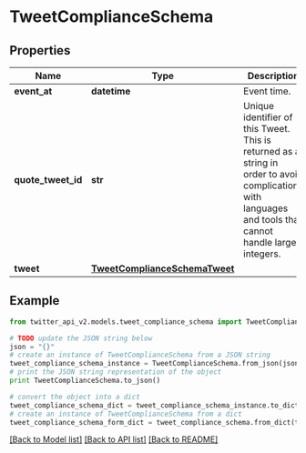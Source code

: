 # TweetComplianceSchema


## Properties
Name | Type | Description | Notes
------------ | ------------- | ------------- | -------------
**event_at** | **datetime** | Event time. | 
**quote_tweet_id** | **str** | Unique identifier of this Tweet. This is returned as a string in order to avoid complications with languages and tools that cannot handle large integers. | [optional] 
**tweet** | [**TweetComplianceSchemaTweet**](TweetComplianceSchemaTweet.md) |  | 

## Example

```python
from twitter_api_v2.models.tweet_compliance_schema import TweetComplianceSchema

# TODO update the JSON string below
json = "{}"
# create an instance of TweetComplianceSchema from a JSON string
tweet_compliance_schema_instance = TweetComplianceSchema.from_json(json)
# print the JSON string representation of the object
print TweetComplianceSchema.to_json()

# convert the object into a dict
tweet_compliance_schema_dict = tweet_compliance_schema_instance.to_dict()
# create an instance of TweetComplianceSchema from a dict
tweet_compliance_schema_form_dict = tweet_compliance_schema.from_dict(tweet_compliance_schema_dict)
```
[[Back to Model list]](../README.md#documentation-for-models) [[Back to API list]](../README.md#documentation-for-api-endpoints) [[Back to README]](../README.md)


